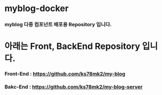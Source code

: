 # myblog-docker  
### myblog 다중 컴포넌트 배포용 Repository 입니다.  
  
# 아래는 Front, BackEnd Repository 입니다.  
### Front-End : https://github.com/ks78mk2/my-blog  
### Bakc-End : https://github.com/ks78mk2/my-blog-server  
